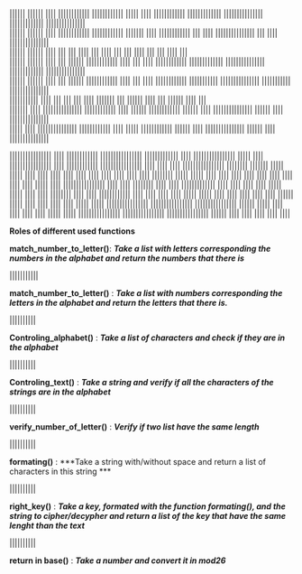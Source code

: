

||||||         ||||||   ||||   ||||||||||||      ||||||||||||   |||||      ||||   ||||||||||||   |||||||||||||     |||||||||||||||   |||||||||||||    |||||||||||||||  
 ||||||       ||||||    ||||   ||||||||||||      ||||||||||||   |||||||    ||||   ||||||||||||   |||      ||||     |||||||||||||||   |||      ||||    |||||||||||||||   
  ||||||     ||||||     ||||   |||               |||            |||| |||   ||||   |||            |||      ||||     |||               |||      ||||    |||               
   ||||||   ||||||      ||||   |||      ||||||   ||||||||||||   ||||  |||  ||||   ||||||||||||   |||||||||||||     |||||||||||||||   |||||||||||||    |||||||||||||||   
    |||||| ||||||       ||||   |||      ||||||   ||||||||||||   ||||   ||| ||||   ||||||||||||   |||||||||||       |||||||||||||||   |||||||||||      |||||||||||||||  
     |||||||||||        ||||   |||         |||   |||            ||||    |||||||   |||            ||||||  ||||      |||               ||||||   ||||    |||               
       |||||||          ||||   |||||||||||||||   ||||||||||||   ||||     ||||||   ||||||||||||   ||||||    ||||    |||||||||||||||   ||||||    ||||   |||||||||||||||   
        |||||           ||||   |||||||||||||||   ||||||||||||   ||||      |||||   ||||||||||||   ||||||     ||||   |||||||||||||||   ||||||     ||||  |||||||||||||||   



||||||||||||||||     ||||                 ||||||||||||         ||||||||||||||||     |||||||||||||        ||||     ||||||||||||||||     |||||          ||||
||||||||||||||||     ||||                 ||||||||||||         ||||||||||||||||     ||||     ||||        ||||     ||||||||||||||||     ||||||||    |||||||
|||||      |||||     ||||                 ||||                 ||||        ||||     ||||     ||||        ||||           ||||           ||||  |||| ||||||||
|||||      |||||     ||||                 ||||                 ||||        ||||     ||||     ||||        ||||           ||||           ||||    |||||  ||||
||||||||||||||||     ||||                 ||||    ||||||||     ||||        ||||     |||||||||||||        ||||           ||||           ||||           ||||
|||||      |||||     ||||                 ||||    ||||||||     ||||        ||||     ||||||||||||         ||||           ||||           ||||           ||||
|||||      |||||     ||||                 ||||        ||||     ||||        ||||     ||||||  |||||        ||||           ||||           ||||           ||||
|||||      |||||     ||||||||||||||||     ||||||||||||||||     ||||||||||||||||     ||||||    |||||      ||||           ||||           ||||           ||||
|||||      |||||     ||||||||||||||||     ||||||||||||||||     ||||||||||||||||     ||||||      ||||     ||||           ||||           ||||           ||||





**Roles of different used functions**


**match_number_to_letter()**: ***Take a list with letters corresponding the numbers in the alphabet and return the numbers that there is***

|||||||||||

**match_number_to_letter()** : ***Take a list with numbers corresponding the letters in the alphabet and return the letters that there is.***

||||||||||

**Controling_alphabet()** : ***Take a list of characters and check if they are in the alphabet***

||||||||||

**Controling_text()** : ***Take a string and verify if all the characters of the strings are in the alphabet***

||||||||||

**verify_number_of_letter()** : ***Verify if two list have the same length***

||||||||||

**formating()** : ***Take a string with/without space and return a list of characters in this string ***

||||||||||

**right_key()** : ***Take a key, formated with the function formating(), and the string to cipher/decypher and return a list of the key that have the same lenght than the text***

||||||||||

**return in base()** : ***Take a number and convert it in mod26***